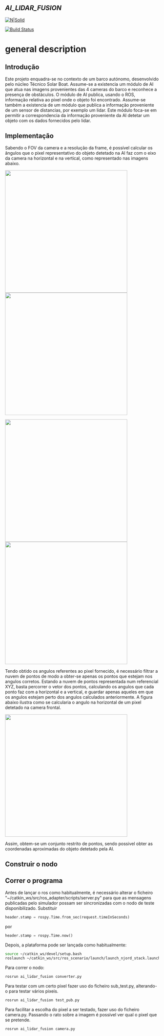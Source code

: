 ## _AI_LIDAR_FUSION_

[![N|Solid](https://cldup.com/dTxpPi9lDf.thumb.png)](https://nodesource.com/products/nsolid)

[![Build Status](https://travis-ci.org/joemccann/dillinger.svg?branch=master)](https://travis-ci.org/joemccann/dillinger)

# general description

## Introdução
Este projeto enquadra-se no contexto de um barco autónomo, desenvolvido pelo núcleo Técnico Solar Boat. Assume-se a existencia um módulo de AI que atua nas imagens provenientes das 4 cameras do barco e reconhece a presença de obstáculos. O módulo de AI publica, usando o ROS, informação relativa ao pixel onde o objeto foi encontrado. Assume-se também a existencia de um módulo que publica a informação proveniente de um sensor de distancias, por exemplo um lidar.
Este módulo foca-se em permitir a correspondencia da informação proveniente da AI detetar um objeto com os dados fornecidos pelo lidar.

## Implementação
Sabendo o FOV da camera e a resolução da frame, é possível calcular os ângulos que o pixel representativo do objeto detetado na AI faz com o eixo da camera na horizontal e na vertical, como representado nas imagens abaixo.

 <img src="https://github.com/rayvo50/images/blob/main/ai_lidar_fusion/FOVH.png?raw=true" width="400">   <img src="https://github.com/rayvo50/images/blob/main/ai_lidar_fusion/FOVV.png?raw=true" width="400">

 <img src="https://github.com/rayvo50/images/blob/main/ai_lidar_fusion/AngH.png?raw=true" width="400">   <img src="https://github.com/rayvo50/images/blob/main/ai_lidar_fusion/AngV.png?raw=true" width="400">
 
Tendo obtido os angulos referentes ao pixel fornecido, é necessário filtrar a nuvem de pontos de modo a obter-se apenas os pontos que estejam nos angulos corretos. Estando a nuvem de pontos representada num referencial XYZ, basta percorrer o vetor dos pontos, calculando os angulos que cada ponto faz com a horizontal e a vertical, e guardar apenas aqueles em que os angulos estejam perto dos angulos calculados anteriormente. A figura abaixo ilustra como se calcularia o angulo na horizontal de um pixel detetado na camera frontal.

 <img src="https://github.com/rayvo50/images/blob/main/ai_lidar_fusion/esquema_angulos.png?raw=true" width="400">

Assim, obtem-se um conjunto restrito de pontos, sendo possivel obter as coordenadas aproximadas do objeto detetado pela AI.

## Construir o nodo

## Correr o programa
Antes de lançar o ros como habitualmente, é necessário alterar o ficheiro "~/catkin_ws/src/ros_adapter/scripts/server.py" para que as mensagens publicadas pelo simulador possam ser sincronizadas com o nodo de teste disponibilizado. Substituir
```py
header.stamp = rospy.Time.from_sec(request.timeInSeconds)
```
por
```py
header.stamp = rospy.Time.now()
```
Depois, a plataforma pode ser lançada como habitualmente:
```sh
source ~/catkin_ws/devel/setup.bash
roslaunch ~/catkin_ws/src/ros_scenario/launch/launch_njord_stack.launch
```
Para correr o nodo:
```sh
rosrun ai_lidar_fusion converter.py
```
Para testar com um certo pixel fazer uso do ficheiro sub_test.py, alterando-o para testar vários pixeis.
```sh
rosrun ai_lidar_fusion test_pub.py
```
Para facilitar a escolha do pixel a ser testado, fazer uso do ficheiro camera.py. Passando o rato sobre a imagem é possível ver qual o pixel que se pretende.
```sh
rosrun ai_lidar_fusion camera.py
```



